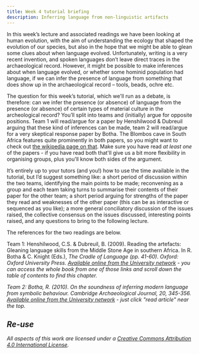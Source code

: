 ```yaml
---
title: Week 4 tutorial briefing
description: Inferring language from non-linguistic artifacts
---
```


In this week’s lecture and associated readings we have been looking at human evolution, with the aim of understanding the ecology that shaped the evolution of our species, but also in the hope that we might be able to glean some clues about when language evolved. Unfortunately, writing is a very recent invention, and spoken languages don’t leave direct traces in the archaeological record. However, it might be possible to make inferences about when language evolved, or whether some hominid population had language, if we can infer the presence of language from something that does show up in the archaeological record – tools, beads, ochre etc.

The question for this week’s tutorial, which we'll run as a debate, is therefore: can we infer the presence (or absence) of language from the presence (or absence) of certain types of material culture in the archeological record? You’ll split into teams and (initially) argue for opposite positions. Team 1 will read/argue for a paper by Henshilwood & Dubreuil arguing that these kind of inferences can be made, team 2 will read/argue for a very skeptical response paper by Botha. The Blombos cave in South Africa features quite prominently in both papers, so you might want to check out [the wikipedia page on that](https://en.wikipedia.org/wiki/Blombos_Cave). Make sure you have read *at least one* of the papers - if you have read both that'll give us a bit more flexibility in organising groups, plus you'll know both sides of the argument.

It’s entirely up to your tutors (and you!) how to use the time available in the tutorial, but I’d suggest something like: a short period of discussion within the two teams, identifying the main points to be made; reconvening as a group and each team taking turns to summarise their contents of their paper for the other team; a short period arguing for strengths of the paper they read and weaknesses of the other paper (this can be as interactive or sequenced as you like); a more general conciliatory discussion of the issues raised, the collective consensus on the issues discussed, interesting points raised, and any questions to bring to the following lecture.

The references for the two readings are below. 

Team 1: Henshilwood, C.S. & Dubreuil, B. (2009). Reading the artefacts: Gleaning language skills from the Middle Stone Age in southern Africa. In R. Botha & C. Knight (Eds.), <i>The Cradle of Language<i> (pp. 41-60). Oxford: Oxford University Press. [Available online from the University network](https://discovered.ed.ac.uk/permalink/44UOE_INST/1viuo5v/cdi_proquest_miscellaneous_2131087014) - you can access the whole book from one of those links and scroll down the table of contents to find this chapter.


Team 2: Botha, R. (2010). On the soundness of inferring modern language from symbolic behaviour. <i>Cambridge Archaeological Journal, 20,</i> 345-356. [Available online from the University network](https://discovered.ed.ac.uk/permalink/44UOE_INST/1viuo5v/cdi_proquest_journals_755047641) - just click "read article" near the top. 

## Re-use

All aspects of this work are licensed under a [Creative Commons Attribution 4.0 International License](http://creativecommons.org/licenses/by/4.0/).
